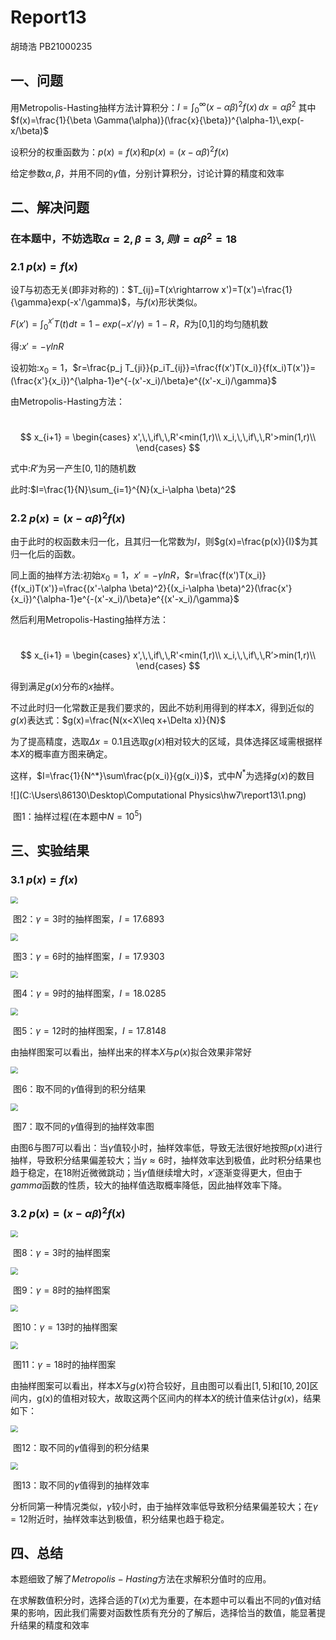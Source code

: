 # Report13

胡琦浩	PB21000235



## 一、问题

用Metropolis-Hasting抽样方法计算积分：$I=\int_{0}^{\infty} (x-\alpha \beta)^2f(x)\,dx=\alpha \beta^2$             其中$f(x)=\frac{1}{\beta \Gamma(\alpha)}(\frac{x}{\beta})^{\alpha-1}\,exp(-x/\beta)$

设积分的权重函数为：$p(x)=f(x)$和$p(x)=(x-\alpha \beta)^2f(x)$

给定参数$\alpha,\beta$，并用不同的$\gamma$值，分别计算积分，讨论计算的精度和效率



## 二、解决问题

### 在本题中，不妨选取$\alpha=2,\beta=3,则I=\alpha \beta^2=18$

### 2.1	$p(x)=f(x)$

设$T$与初态无关(即非对称的)：$T_{ij}=T(x\rightarrow x')=T(x')=\frac{1}{\gamma}exp(-x'/\gamma)$，与$f(x)$形状类似。

$F(x')=\int_{0}^{x'}T(t)dt=1-exp(-x'/\gamma)=1-R$，$R$为[0,1]的均匀随机数

得:$x'=-\gamma lnR$

设初始:$x_0=1$，$r=\frac{p_j T_{ji}}{p_iT_{ij}}=\frac{f(x')T(x_i)}{f(x_i)T(x')}=(\frac{x'}{x_i})^{\alpha-1}e^{-(x'-x_i)/\beta}e^{(x'-x_i)/\gamma}$

由Metropolis-Hasting方法：

​														$$ x_{i+1} =  \begin{cases} x',\,\,if\,\,R'<min(1,r)\\ x_i,\,\,if\,\,R'>min(1,r)\\ \end{cases} $$

式中:$R'$为另一产生$[0,1]$的随机数

此时:$I=\frac{1}{N}\sum_{i=1}^{N}(x_i-\alpha \beta)^2$



### 2.2	$p(x)=(x-\alpha \beta)^2f(x)$

由于此时的权函数未归一化，且其归一化常数为$I$，则$g(x)=\frac{p(x)}{I}$为其归一化后的函数。

同上面的抽样方法:初始$x_0=1$，$x'=-\gamma lnR$，$r=\frac{f(x')T(x_i)}{f(x_i)T(x')}=\frac{(x'-\alpha \beta)^2}{(x_i-\alpha \beta)^2}(\frac{x'}{x_i})^{\alpha-1}e^{-(x'-x_i)/\beta}e^{(x'-x_i)/\gamma}$

然后利用Metropolis-Hasting抽样方法：

​														$$ x_{i+1} =  \begin{cases} x',\,\,if\,\,R'<min(1,r)\\ x_i,\,\,if\,\,R’>min(1,r)\\ \end{cases} $$

得到满足$g(x)$分布的$x$抽样。

不过此时归一化常数正是我们要求的，因此不妨利用得到的样本$X$，得到近似的$g(x)$表达式：$g(x)=\frac{N(x<X\leq x+\Delta x)}{N}$

为了提高精度，选取$\Delta x=0.1$且选取$g(x)$相对较大的区域，具体选择区域需根据样本$X$的概率直方图来确定。

这样，$I=\frac{1}{N^*}\sum\frac{p(x_i)}{g(x_i)}$，式中$N^*$为选择$g(x)$的数目



![](C:\Users\86130\Desktop\Computational Physics\hw7\report13\1.png)

​																					图1：抽样过程(在本题中$N=10^5$)



## 三、实验结果

### 3.1	$p(x)=f(x)$

<img src="C:\Users\86130\Desktop\Computational Physics\hw7\question13\figure1\gamma=3.png" style="zoom:72%;" />

​																			图2：$\gamma=3$时的抽样图案，$I=17.6893$

<img src="C:\Users\86130\Desktop\Computational Physics\hw7\question13\figure1\gamma=6.png" style="zoom:72%;" />

​																				图3：$\gamma=6$时的抽样图案，$I=17.9303$

<img src="C:\Users\86130\Desktop\Computational Physics\hw7\question13\figure1\gamma=9.png" style="zoom:72%;" />

​																				图4：$\gamma=9$时的抽样图案，$I=18.0285$

<img src="C:\Users\86130\Desktop\Computational Physics\hw7\question13\figure1\gamma=12.png" style="zoom:72%;" />

​																				图5：$\gamma=12$时的抽样图案，$I=17.8148$

由抽样图案可以看出，抽样出来的样本$X$与$p(x)$拟合效果非常好

<img src="C:\Users\86130\Desktop\Computational Physics\hw7\question13\figure1\精度.png" style="zoom:72%;" />

​																				   图6：取不同的$\gamma$值得到的积分结果

<img src="C:\Users\86130\Desktop\Computational Physics\hw7\question13\figure1\效率.png" style="zoom:72%;" />

​																					图7：取不同的$\gamma$值得到的抽样效率图



由图6与图7可以看出：当$\gamma$值较小时，抽样效率低，导致无法很好地按照$p(x)$进行抽样，导致积分结果偏差较大；当$\gamma \approx6$时，抽样效率达到极值，此时积分结果也趋于稳定，在$18$附近微微跳动；当$\gamma$值继续增大时，$x'$逐渐变得更大，但由于$gamma$函数的性质，较大的抽样值选取概率降低，因此抽样效率下降。



### 3.2	$p(x)=(x-\alpha \beta)^2f(x)$

<img src="C:\Users\86130\Desktop\Computational Physics\hw7\question13\figure2\gamma=3.png" style="zoom:72%;" />

​																					图8：$\gamma=3$时的抽样图案

<img src="C:\Users\86130\Desktop\Computational Physics\hw7\question13\figure2\gamma=8.png" style="zoom:72%;" />

​																					图9：$\gamma=8$时的抽样图案

<img src="C:\Users\86130\Desktop\Computational Physics\hw7\question13\figure2\gamma=13.png" style="zoom:72%;" />

​																					图10：$\gamma=13$时的抽样图案

<img src="C:\Users\86130\Desktop\Computational Physics\hw7\question13\figure2\gamma=18.png" style="zoom:72%;" />

​																				  图11：$\gamma=18$时的抽样图案

由抽样图案可以看出，样本$X$与$g(x)$符合较好，且由图可以看出$[1,5]$和$[10,20]$区间内，g(x)的值相对较大，故取这两个区间内的样本$X$的统计值来估计$g(x)$，结果如下：

<img src="C:\Users\86130\Desktop\Computational Physics\hw7\question13\figure2\精度.png" style="zoom:72%;" />

​																					图12：取不同的$\gamma$值得到的积分结果

<img src="C:\Users\86130\Desktop\Computational Physics\hw7\question13\figure2\效率.png" style="zoom:72%;" />

​																					图13：取不同的$\gamma$值得到的抽样效率

分析同第一种情况类似，$\gamma$较小时，由于抽样效率低导致积分结果偏差较大；在$\gamma=12$附近时，抽样效率达到极值，积分结果也趋于稳定。



## 四、总结

本题细致了解了$Metropolis-Hasting$方法在求解积分值时的应用。

在求解数值积分时，选择合适的$T(x)$尤为重要，在本题中可以看出不同的$\gamma$值对结果的影响，因此我们需要对函数性质有充分的了解后，选择恰当的数值，能显著提升结果的精度和效率







​										



































